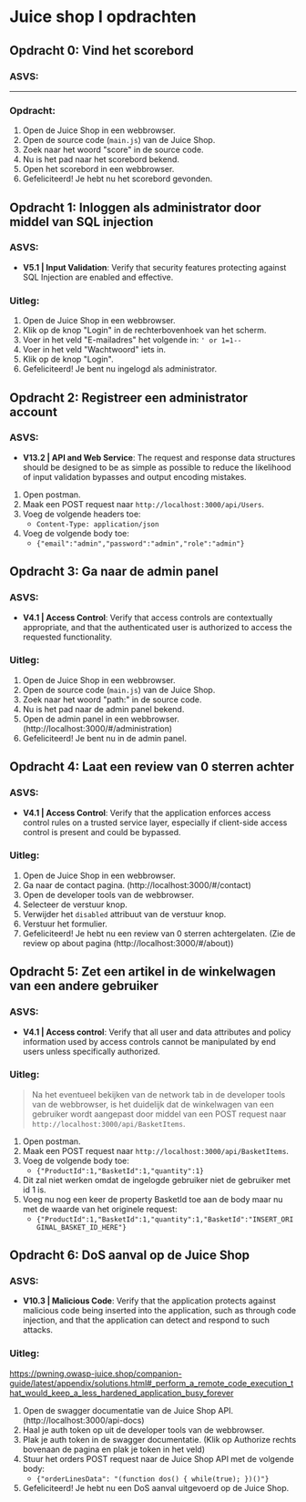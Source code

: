 # Juice shop I opdrachten

## Opdracht 0: Vind het scorebord

### ASVS:

---

### Opdracht:

1. Open de Juice Shop in een webbrowser.
2. Open de source code (`main.js`) van de Juice Shop.
3. Zoek naar het woord "score" in de source code.
4. Nu is het pad naar het scorebord bekend.
5. Open het scorebord in een webbrowser.
6. Gefeliciteerd! Je hebt nu het scorebord gevonden.

## Opdracht 1: Inloggen als administrator door middel van SQL injection

### ASVS:

- **V5.1 | Input Validation**: Verify that security features protecting against SQL Injection are enabled and effective.

### Uitleg:

1. Open de Juice Shop in een webbrowser.
2. Klik op de knop "Login" in de rechterbovenhoek van het scherm.
3. Voer in het veld "E-mailadres" het volgende in: `' or 1=1--`
4. Voer in het veld "Wachtwoord" iets in.
5. Klik op de knop "Login".
6. Gefeliciteerd! Je bent nu ingelogd als administrator.

## Opdracht 2: Registreer een administrator account

### ASVS:

- **V13.2 | API and Web Service**: The request and response data structures should be designed to be as simple as possible to reduce the likelihood of input validation bypasses and output encoding mistakes.

1. Open postman.
2. Maak een POST request naar `http://localhost:3000/api/Users`.
3. Voeg de volgende headers toe:
   - `Content-Type: application/json`
4. Voeg de volgende body toe:
   - `{"email":"admin","password":"admin","role":"admin"}`

## Opdracht 3: Ga naar de admin panel

### ASVS:

- **V4.1 | Access Control**: Verify that access controls are contextually appropriate, and that the authenticated user is authorized to access the requested functionality.

### Uitleg:

1. Open de Juice Shop in een webbrowser.
2. Open de source code (`main.js`) van de Juice Shop.
3. Zoek naar het woord "path:" in de source code.
4. Nu is het pad naar de admin panel bekend.
5. Open de admin panel in een webbrowser. (http://localhost:3000/#/administration)
6. Gefeliciteerd! Je bent nu in de admin panel.

## Opdracht 4: Laat een review van 0 sterren achter

### ASVS:

- **V4.1 | Access Control**: Verify that the application enforces access control rules on a trusted service layer, especially if client-side access control is present and could be bypassed.

### Uitleg:

1. Open de Juice Shop in een webbrowser.
2. Ga naar de contact pagina. (http://localhost:3000/#/contact)
3. Open de developer tools van de webbrowser.
4. Selecteer de verstuur knop.
5. Verwijder het `disabled` attribuut van de verstuur knop.
6. Verstuur het formulier.
7. Gefeliciteerd! Je hebt nu een review van 0 sterren achtergelaten. (Zie de review op about pagina (http://localhost:3000/#/about))

## Opdracht 5: Zet een artikel in de winkelwagen van een andere gebruiker

### ASVS:

- **V4.1 | Access control**: Verify that all user and data attributes and policy information used by access controls cannot be manipulated by end users unless specifically authorized.

### Uitleg:

> Na het eventueel bekijken van de network tab in de developer tools van de webbrowser, is het duidelijk dat de winkelwagen van een gebruiker wordt aangepast door middel van een POST request naar `http://localhost:3000/api/BasketItems`.

1. Open postman.
2. Maak een POST request naar `http://localhost:3000/api/BasketItems`.
3. Voeg de volgende body toe:
   - `{"ProductId":1,"BasketId":1,"quantity":1}`
4. Dit zal niet werken omdat de ingelogde gebruiker niet de gebruiker met id 1 is.
5. Voeg nu nog een keer de property BasketId toe aan de body maar nu met de waarde van het originele request:
   - `{"ProductId":1,"BasketId":1,"quantity":1,"BasketId":"INSERT_ORIGINAL_BASKET_ID_HERE"}`

## Opdracht 6: DoS aanval op de Juice Shop

### ASVS:

- **V10.3 | Malicious Code**: Verify that the application protects against malicious code being inserted into the application, such as through code injection, and that the application can detect and respond to such attacks.

### Uitleg:

https://pwning.owasp-juice.shop/companion-guide/latest/appendix/solutions.html#_perform_a_remote_code_execution_that_would_keep_a_less_hardened_application_busy_forever

<!-- not yet working -->

1. Open de swagger documentatie van de Juice Shop API. (http://localhost:3000/api-docs)
2. Haal je auth token op uit de developer tools van de webbrowser.
3. Plak je auth token in de swagger documentatie. (Klik op Authorize rechts bovenaan de pagina en plak je token in het veld)
4. Stuur het orders POST request naar de Juice Shop API met de volgende body:
   - `{"orderLinesData": "(function dos() { while(true); })()"}`
5. Gefeliciteerd! Je hebt nu een DoS aanval uitgevoerd op de Juice Shop.

